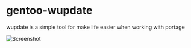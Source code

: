 # gentoo-wupdate

wupdate is a simple tool for make life easier when working with portage

![Screenshot](https://w.nr1.nu/archive/gentoo/wupdate.png)


